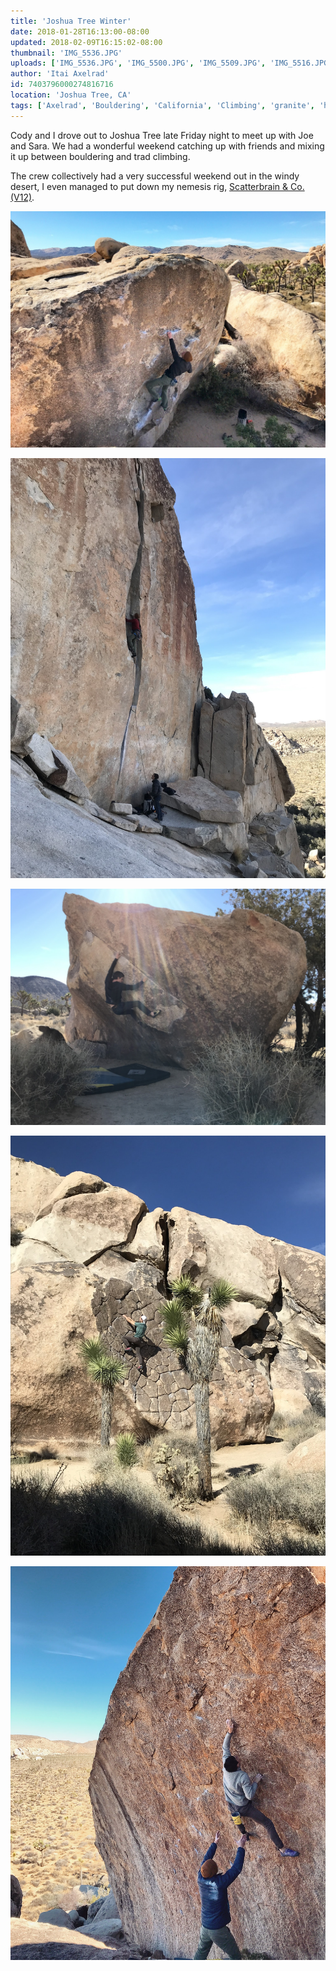 ```yaml
---
title: 'Joshua Tree Winter'
date: 2018-01-28T16:13:00-08:00
updated: 2018-02-09T16:15:02-08:00
thumbnail: 'IMG_5536.JPG'
uploads: ['IMG_5536.JPG', 'IMG_5500.JPG', 'IMG_5509.JPG', 'IMG_5516.JPG', 'IMG_5540.JPG']
author: 'Itai Axelrad'
id: 7403796000274816716
location: 'Joshua Tree, CA'
tags: ['Axelrad', 'Bouldering', 'California', 'Climbing', 'granite', 'highball', 'Joshua', 'trad', 'Tree']
---
```


Cody and I drove out to Joshua Tree late Friday night to meet up with Joe and Sara. We had a wonderful weekend catching up with friends and mixing it up between bouldering and trad climbing.

The crew collectively had a very successful weekend out in the windy desert, I even managed to put down my nemesis rig, [Scatterbrain & Co. (V12)](https://www.youtube.com/watch?v=53HaeHYwFNo).

![Joe on the heady Satellite Left](uploads/IMG_5536.JPG)

![Joe leading O'Kelly's Crack](uploads/IMG_5500.JPG)

![Cody sending Nicole Overhang](uploads/IMG_5509.JPG)

![Taking in some sun](uploads/IMG_5516.JPG)

![A direct entrance to the new addition, Iron Curtain](uploads/IMG_5540.JPG)
